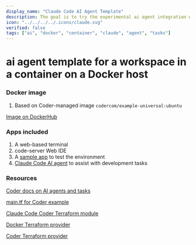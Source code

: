 ```yaml
---
display_name: "Claude Code AI Agent Template"
description: The goal is to try the experimental ai agent integration with Claude CodeAI agent
icon: "../../../../.icons/claude.svg"
verified: false
tags: ["ai", "docker", "container", "claude", "agent", "tasks"]
---
```


# ai agent template for a workspace in a container on a Docker host

### Docker image

1. Based on Coder-managed image `codercom/example-universal:ubuntu`

[Image on DockerHub](https://hub.docker.com/r/codercom/example-universal)

### Apps included

1. A web-based terminal
1. code-server Web IDE
1. A [sample app](https://github.com/gothinkster/realworld) to test the environment
1. [Claude Code AI agent](https://www.anthropic.com/claude-code) to assist with development tasks

### Resources

[Coder docs on AI agents and tasks](https://coder.com/docs/ai-coder/tasks)

[main.tf for Coder example](https://github.com/coder/registry/blob/main/registry/coder-labs/templates/tasks-docker/main.tf)

[Claude Code Coder Terraform module](https://registry.coder.com/modules/coder/claude-code)

[Docker Terraform provider](https://registry.terraform.io/providers/kreuzwerker/docker/latest/docs)

[Coder Terraform provider](https://registry.terraform.io/providers/coder/coder/latest/docs)
